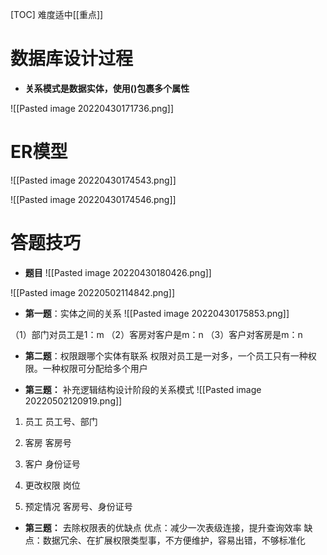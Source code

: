 [TOC]
难度适中[[重点]]

# 数据库设计过程
* **关系模式是数据实体，使用()包裹多个属性**

![[Pasted image 20220430171736.png]]

# ER模型
![[Pasted image 20220430174543.png]]

![[Pasted image 20220430174546.png]]

# 答题技巧

* **题目**
![[Pasted image 20220430180426.png]]

![[Pasted image 20220502114842.png]]
* **第一题**：实体之间的关系
![[Pasted image 20220430175853.png]]

（1）部门对员工是1：m
（2）客房对客户是m：n
（3）客户对客房是m：n

* **第二题**：权限跟哪个实体有联系
权限对员工是一对多，一个员工只有一种权限。一种权限可分配给多个用户

* **第三题：** 补充逻辑结构设计阶段的关系模式
![[Pasted image 20220502120919.png]]
1. 员工
员工号、部门

2. 客房
客房号

3. 客户
身份证号

4. 更改权限
岗位

5. 预定情况
客房号、身份证号

* **第三题：** 去除权限表的优缺点
优点：减少一次表级连接，提升查询效率
缺点：数据冗余、在扩展权限类型事，不方便维护，容易出错，不够标准化